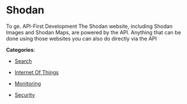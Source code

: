 # Shodan

To ge. API-First Development The Shodan website, including Shodan Images and Shodan Maps, are powered by the API.  Anything that can be done using those websites you can also do directly via the API

**Categories**:

- [Search](https://github/apis-list/apis-list#search)

- [Internet Of Things](https://github/apis-list/apis-list#internet-of-things)

- [Monitoring](https://github/apis-list/apis-list#monitoring)

- [Security](https://github/apis-list/apis-list#security)



